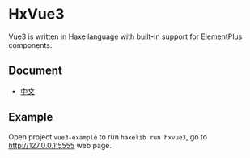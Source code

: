 # HxVue3
Vue3 is written in Haxe language with built-in support for ElementPlus components.

## Document
- [中文](./README_CN.md)

## Example
Open project `vue3-example` to run `haxelib run hxvue3`, go to http://127.0.0.1:5555 web page.